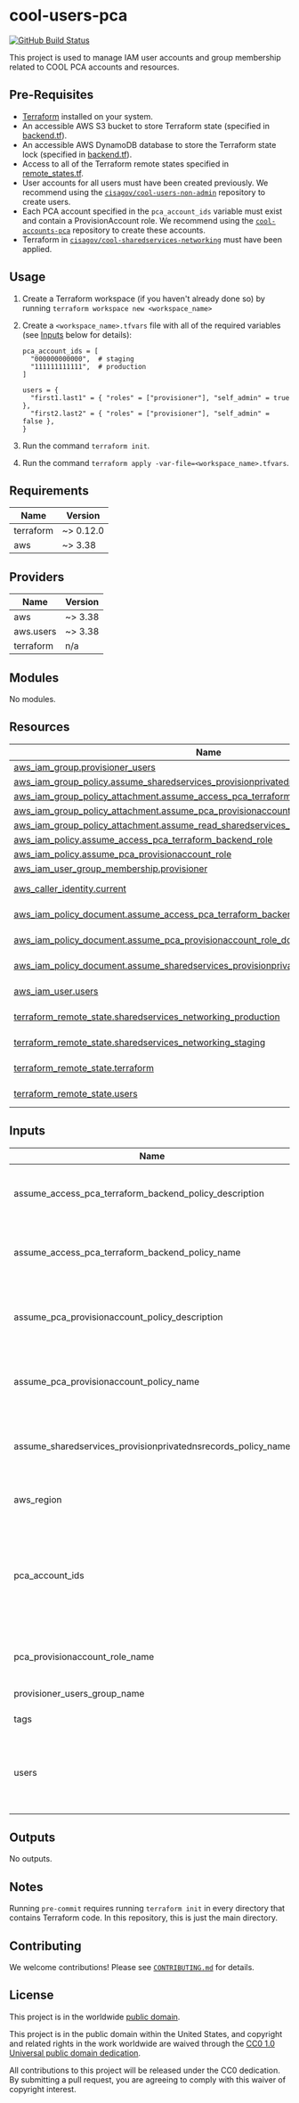 # cool-users-pca #

[![GitHub Build Status](https://github.com/cisagov/cool-users-pca/workflows/build/badge.svg)](https://github.com/cisagov/cool-users-pca/actions)

This project is used to manage IAM user accounts and group membership related
to COOL PCA accounts and resources.

## Pre-Requisites ##

- [Terraform](https://www.terraform.io/) installed on your system.
- An accessible AWS S3 bucket to store Terraform state
  (specified in [backend.tf](backend.tf)).
- An accessible AWS DynamoDB database to store the Terraform state lock
  (specified in [backend.tf](backend.tf)).
- Access to all of the Terraform remote states specified in
  [remote_states.tf](remote_states.tf).
- User accounts for all users must have been created previously.  We
  recommend using the
  [`cisagov/cool-users-non-admin`](https://github.com/cisagov/cool-users-non-admin)
  repository to create users.
- Each PCA account specified in the `pca_account_ids` variable must exist
  and contain a ProvisionAccount role.  We recommend using the
  [`cool-accounts-pca`](https://github.com/cisagov/cool-accounts-pca)
  repository to create these accounts.
- Terraform in
  [`cisagov/cool-sharedservices-networking`](https://github.com/cisagov/cool-sharedservices-networking)
  must have been applied.

## Usage ##

1. Create a Terraform workspace (if you haven't already done so) by running
   `terraform workspace new <workspace_name>`
1. Create a `<workspace_name>.tfvars` file with all of the required
   variables (see [Inputs](#Inputs) below for details):

   ```hcl
   pca_account_ids = [
     "000000000000",  # staging
     "111111111111",  # production
   ]

   users = {
     "first1.last1" = { "roles" = ["provisioner"], "self_admin" = true },
     "first2.last2" = { "roles" = ["provisioner"], "self_admin" = false },
   }
   ```

1. Run the command `terraform init`.
1. Run the command `terraform apply
   -var-file=<workspace_name>.tfvars`.

## Requirements ##

| Name | Version |
|------|---------|
| terraform | ~> 0.12.0 |
| aws | ~> 3.38 |

## Providers ##

| Name | Version |
|------|---------|
| aws | ~> 3.38 |
| aws.users | ~> 3.38 |
| terraform | n/a |

## Modules ##

No modules.

## Resources ##

| Name | Type |
|------|------|
| [aws_iam_group.provisioner_users](https://registry.terraform.io/providers/hashicorp/aws/latest/docs/resources/iam_group) | resource |
| [aws_iam_group_policy.assume_sharedservices_provisionprivatednsrecords_role](https://registry.terraform.io/providers/hashicorp/aws/latest/docs/resources/iam_group_policy) | resource |
| [aws_iam_group_policy_attachment.assume_access_pca_terraform_backend_role_attachment](https://registry.terraform.io/providers/hashicorp/aws/latest/docs/resources/iam_group_policy_attachment) | resource |
| [aws_iam_group_policy_attachment.assume_pca_provisionaccount_role_attachment](https://registry.terraform.io/providers/hashicorp/aws/latest/docs/resources/iam_group_policy_attachment) | resource |
| [aws_iam_group_policy_attachment.assume_read_sharedservices_networking_state_role](https://registry.terraform.io/providers/hashicorp/aws/latest/docs/resources/iam_group_policy_attachment) | resource |
| [aws_iam_policy.assume_access_pca_terraform_backend_role](https://registry.terraform.io/providers/hashicorp/aws/latest/docs/resources/iam_policy) | resource |
| [aws_iam_policy.assume_pca_provisionaccount_role](https://registry.terraform.io/providers/hashicorp/aws/latest/docs/resources/iam_policy) | resource |
| [aws_iam_user_group_membership.provisioner](https://registry.terraform.io/providers/hashicorp/aws/latest/docs/resources/iam_user_group_membership) | resource |
| [aws_caller_identity.current](https://registry.terraform.io/providers/hashicorp/aws/latest/docs/data-sources/caller_identity) | data source |
| [aws_iam_policy_document.assume_access_pca_terraform_backend_role_doc](https://registry.terraform.io/providers/hashicorp/aws/latest/docs/data-sources/iam_policy_document) | data source |
| [aws_iam_policy_document.assume_pca_provisionaccount_role_doc](https://registry.terraform.io/providers/hashicorp/aws/latest/docs/data-sources/iam_policy_document) | data source |
| [aws_iam_policy_document.assume_sharedservices_provisionprivatednsrecords_role_doc](https://registry.terraform.io/providers/hashicorp/aws/latest/docs/data-sources/iam_policy_document) | data source |
| [aws_iam_user.users](https://registry.terraform.io/providers/hashicorp/aws/latest/docs/data-sources/iam_user) | data source |
| [terraform_remote_state.sharedservices_networking_production](https://registry.terraform.io/providers/hashicorp/terraform/latest/docs/data-sources/remote_state) | data source |
| [terraform_remote_state.sharedservices_networking_staging](https://registry.terraform.io/providers/hashicorp/terraform/latest/docs/data-sources/remote_state) | data source |
| [terraform_remote_state.terraform](https://registry.terraform.io/providers/hashicorp/terraform/latest/docs/data-sources/remote_state) | data source |
| [terraform_remote_state.users](https://registry.terraform.io/providers/hashicorp/terraform/latest/docs/data-sources/remote_state) | data source |

## Inputs ##

| Name | Description | Type | Default | Required |
|------|-------------|------|---------|:--------:|
| assume\_access\_pca\_terraform\_backend\_policy\_description | The description to associate with the IAM policy that allows assumption of the role that allows access to PCA-related Terraform backend resources. | `string` | `"Allow assumption of the AccessPCATerraformBackend role in the Terraform account."` | no |
| assume\_access\_pca\_terraform\_backend\_policy\_name | The name to assign the IAM policy that allows assumption of the role that allows access to PCA-related Terraform backend resources. | `string` | `"AssumeAccessPCATerraformBackend"` | no |
| assume\_pca\_provisionaccount\_policy\_description | The description to associate with the IAM policy that allows assumption of the role that allows access to provision all AWS resources in the PCA account(s). | `string` | `"Allow assumption of the ProvisionAccount role in the PCA account(s)."` | no |
| assume\_pca\_provisionaccount\_policy\_name | The name to assign the IAM policy that allows assumption of the role that allows access to provision all AWS resources in the PCA account(s). | `string` | `"PCA-AssumeProvisionAccount"` | no |
| assume\_sharedservices\_provisionprivatednsrecords\_policy\_name | The name to assign the IAM policy that allows assumption of the role that allows access to provision DNS records in private zones in the Shared Services account. | `string` | `"SharedServices-AssumeProvisionPrivateDNSRecords"` | no |
| aws\_region | The AWS region where the non-global resources are to be provisioned (e.g. "us-east-1"). | `string` | `"us-east-1"` | no |
| pca\_account\_ids | The list of PCA account IDs (e.g. ["000000000000", "111111111111"]).  Each account must contain a role that can be assumed to provision AWS resources in that account and that role must match the name in the pca\_provisionaccount\_role\_name variable. | `list(string)` | n/a | yes |
| pca\_provisionaccount\_role\_name | The name of the IAM role that allows sufficient permissions to provision all AWS resources in the PCA account(s). | `string` | `"ProvisionAccount"` | no |
| provisioner\_users\_group\_name | The name of the group to be created for provisioner users. | `string` | `"pca_provisioners"` | no |
| tags | Tags to apply to all AWS resources created. | `map(string)` | `{}` | no |
| users | A map containing the usernames of each PCA user and a list of roles assigned to that user.  The only currently-defined role is "provisioner".  Example: { "firstname1.lastname1" = { "roles" = [ "provisioner" ] } } | `map(map(list(string)))` | n/a | yes |

## Outputs ##

No outputs.

## Notes ##

Running `pre-commit` requires running `terraform init` in every directory that
contains Terraform code. In this repository, this is just the main directory.

## Contributing ##

We welcome contributions!  Please see [`CONTRIBUTING.md`](CONTRIBUTING.md) for
details.

## License ##

This project is in the worldwide [public domain](LICENSE).

This project is in the public domain within the United States, and
copyright and related rights in the work worldwide are waived through
the [CC0 1.0 Universal public domain
dedication](https://creativecommons.org/publicdomain/zero/1.0/).

All contributions to this project will be released under the CC0
dedication. By submitting a pull request, you are agreeing to comply
with this waiver of copyright interest.
